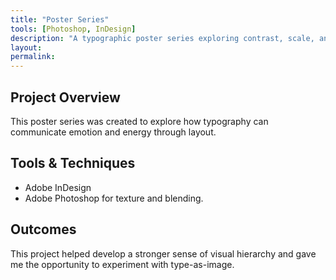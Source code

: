```yaml
---
title: "Poster Series"
tools: [Photoshop, InDesign]
description: "A typographic poster series exploring contrast, scale, and rhythm."
layout:
permalink:
---
```


## Project Overview

This poster series was created to explore how typography can communicate emotion and energy through layout.

## Tools & Techniques

- Adobe InDesign
- Adobe Photoshop for texture and blending.

## Outcomes

This project helped develop a stronger sense of visual hierarchy and gave me the opportunity to experiment with type-as-image.